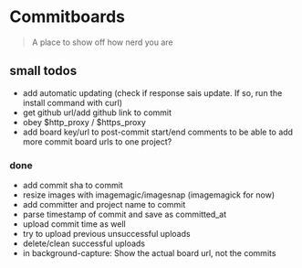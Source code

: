# Commitboards

> A place to show off how nerd you are

## small todos

- add automatic updating (check if response sais update. If so, run the install command with curl)
- get github url/add github link to commit
- obey $http_proxy / $https_proxy
- add board key/url to post-commit start/end comments to be able to add more commit board urls to one project?

### done

- add commit sha to commit
- resize images with imagemagic/imagesnap (imagemagick for now)
- add committer and project name to commit
- parse timestamp of commit and save as committed_at
- upload commit time as well
- try to upload previous unsuccessful uploads
- delete/clean successful uploads
- in background-capture: Show the actual board url, not the commits
